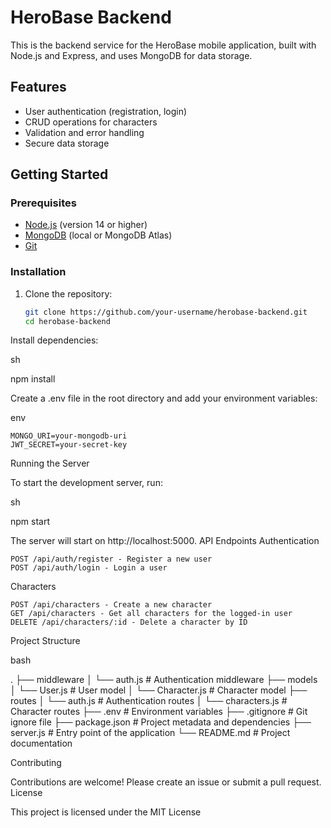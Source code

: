 # HeroBase Backend

This is the backend service for the HeroBase mobile application, built with Node.js and Express, and uses MongoDB for data storage.

## Features

- User authentication (registration, login)
- CRUD operations for characters
- Validation and error handling
- Secure data storage

## Getting Started

### Prerequisites

- [Node.js](https://nodejs.org/) (version 14 or higher)
- [MongoDB](https://www.mongodb.com/) (local or MongoDB Atlas)
- [Git](https://git-scm.com/)

### Installation

1. Clone the repository:
   ```sh
   git clone https://github.com/your-username/herobase-backend.git
   cd herobase-backend

Install dependencies:

sh

npm install

Create a .env file in the root directory and add your environment variables:

env

    MONGO_URI=your-mongodb-uri
    JWT_SECRET=your-secret-key

Running the Server

To start the development server, run:

sh

npm start

The server will start on http://localhost:5000.
API Endpoints
Authentication

    POST /api/auth/register - Register a new user
    POST /api/auth/login - Login a user

Characters

    POST /api/characters - Create a new character
    GET /api/characters - Get all characters for the logged-in user
    DELETE /api/characters/:id - Delete a character by ID

Project Structure

bash

.
├── middleware
│   └── auth.js         # Authentication middleware
├── models
│   └── User.js         # User model
│   └── Character.js    # Character model
├── routes
│   └── auth.js         # Authentication routes
│   └── characters.js   # Character routes
├── .env                # Environment variables
├── .gitignore          # Git ignore file
├── package.json        # Project metadata and dependencies
├── server.js           # Entry point of the application
└── README.md           # Project documentation

Contributing

Contributions are welcome! Please create an issue or submit a pull request.
License

This project is licensed under the MIT License
